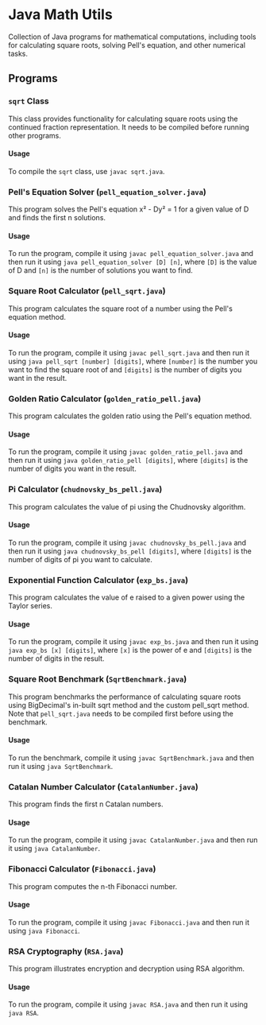 # Java Math Utils

Collection of Java programs for mathematical computations, including tools for calculating square roots, solving Pell's equation, and other numerical tasks.

## Programs

### `sqrt` Class

This class provides functionality for calculating square roots using the continued fraction representation. It needs to be compiled before running other programs.

#### Usage

To compile the `sqrt` class, use `javac sqrt.java`.

### Pell's Equation Solver (`pell_equation_solver.java`)

This program solves the Pell's equation x² - Dy² = 1 for a given value of D and finds the first n solutions.

#### Usage

To run the program, compile it using `javac pell_equation_solver.java` and then run it using `java pell_equation_solver [D] [n]`, where `[D]` is the value of D and `[n]` is the number of solutions you want to find.

### Square Root Calculator (`pell_sqrt.java`)

This program calculates the square root of a number using the Pell's equation method.

#### Usage

To run the program, compile it using `javac pell_sqrt.java` and then run it using `java pell_sqrt [number] [digits]`, where `[number]` is the number you want to find the square root of and `[digits]` is the number of digits you want in the result.

### Golden Ratio Calculator (`golden_ratio_pell.java`)

This program calculates the golden ratio using the Pell's equation method.

#### Usage

To run the program, compile it using `javac golden_ratio_pell.java` and then run it using `java golden_ratio_pell [digits]`, where `[digits]` is the number of digits you want in the result.

### Pi Calculator (`chudnovsky_bs_pell.java`)

This program calculates the value of pi using the Chudnovsky algorithm.

#### Usage

To run the program, compile it using `javac chudnovsky_bs_pell.java` and then run it using `java chudnovsky_bs_pell [digits]`, where `[digits]` is the number of digits of pi you want to calculate.

### Exponential Function Calculator (`exp_bs.java`)

This program calculates the value of e raised to a given power using the Taylor series.

#### Usage

To run the program, compile it using `javac exp_bs.java` and then run it using `java exp_bs [x] [digits]`, where `[x]` is the power of e and `[digits]` is the number of digits in the result.

### Square Root Benchmark (`SqrtBenchmark.java`)

This program benchmarks the performance of calculating square roots using BigDecimal's in-built sqrt method and the custom pell_sqrt method. Note that `pell_sqrt.java` needs to be compiled first before using the benchmark.

#### Usage

To run the benchmark, compile it using `javac SqrtBenchmark.java` and then run it using `java SqrtBenchmark`.

### Catalan Number Calculator (`CatalanNumber.java`)

This program finds the first n Catalan numbers.

#### Usage

To run the program, compile it using `javac CatalanNumber.java` and then run it using `java CatalanNumber`.

### Fibonacci Calculator (`Fibonacci.java`)

This program computes the n-th Fibonacci number.

#### Usage

To run the program, compile it using `javac Fibonacci.java` and then run it using `java Fibonacci`.

### RSA Cryptography (`RSA.java`)

This program illustrates encryption and decryption using RSA algorithm.

#### Usage

To run the program, compile it using `javac RSA.java` and then run it using `java RSA`.
